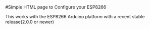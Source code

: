 #Simple HTML page to Configure your ESP8266




This works with the ESP8266 Arduino platform with a recent stable release(2.0.0 or newer) 
